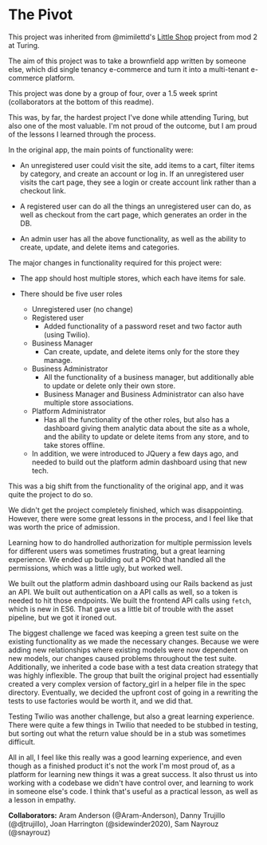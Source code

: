 # The Pivot

This project was inherited from @mimilettd's [Little Shop](https://github.com/mimilettd/little_shop_of_funsies) project from mod 2 at Turing.

The aim of this project was to take a brownfield app written by someone else, which did single tenancy e-commerce and turn it into a multi-tenant e-commerce platform.

This project was done by a group of four, over a 1.5 week sprint (collaborators at the bottom of this readme).

This was, by far, the hardest project I've done while attending Turing, but also one of the most valuable. I'm not proud of the outcome, but I am proud of the lessons I learned through the process.

In the original app, the main points of functionality were:

* An unregistered user could visit the site, add items to a cart, filter items by category, and create an account or log in. If an unregistered user visits the cart page, they see a login or create account link rather than a checkout link.

* A registered user can do all the things an unregistered user can do, as well as checkout from the cart page, which generates an order in the DB.

* An admin user has all the above functionality, as well as the ability to create, update, and delete items and categories.

The major changes in functionality required for this project were:

* The app should host multiple stores, which each have items for sale.

* There should be five user roles
  * Unregistered user (no change)
  * Registered user
    * Added functionality of a password reset and two factor auth (using Twilio).
  * Business Manager
    * Can create, update, and delete items only for the store they manage.
  * Business Administrator
    * All the functionality of a business manager, but additionally able to update or delete only their own store.
    * Business Manager and Business Administrator can also have multiple store associations.
  * Platform Administrator
    * Has all the functionality of the other roles, but also has a dashboard giving them analytic data about the site as a whole, and the ability to update or delete items from any store, and to take stores offline.
  * In addition, we were introduced to JQuery a few days ago, and needed to build out the platform admin dashboard using that new tech.

This was a big shift from the functionality of the original app, and it was quite the project to do so.

We didn't get the project completely finished, which was disappointing. However, there were some great lessons in the process, and I feel like that was worth the price of admission.

Learning how to do handrolled authorization for multiple permission levels for different users was sometimes frustrating, but a great learning experience. We ended up building out a PORO that handled all the permissions, which was a little ugly, but worked well.

We built out the platform admin dashboard using our Rails backend as just an API. We built out authentication on a API calls as well, so a token is needed to hit those endpoints. We built the frontend API calls using `fetch`, which is new in ES6. That gave us a little bit of trouble with the asset pipeline, but we got it ironed out.

The biggest challenge we faced was keeping a green test suite on the existing functionality as we made the necessary changes. Because we were adding new relationships where existing models were now dependent on new models, our changes caused problems throughout the test suite. Additionally, we inherited a code base with a test data creation strategy that was highly inflexible. The group that built the original project had essentially created a very complex version of factory_girl in a helper file in the spec directory. Eventually, we decided the upfront cost of going in a rewriting the tests to use factories would be worth it, and we did that.

Testing Twilio was another challenge, but also a great learning experience. There were quite a few things in Twilio that needed to be stubbed in testing, but sorting out what the return value should be in a stub was sometimes difficult.

All in all, I feel like this really was a good learning experience, and even though as a finished product it's not the work I'm most proud of, as a platform for learning new things it was a great success. It also thrust us into working with a codebase we didn't have control over, and learning to work in someone else's code. I think that's useful as a practical lesson, as well as a lesson in empathy. 

<b>Collaborators:</b> Aram Anderson (@Aram-Anderson), Danny Trujillo (@djtrujillo), Joan Harrington (@sidewinder2020), Sam Nayrouz (@snayrouz)
